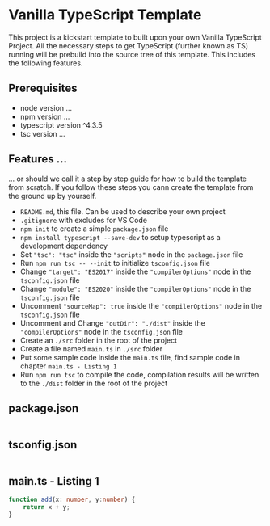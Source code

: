 # Vanilla TypeScript Template

This project is a kickstart template to built upon your own Vanilla
TypeScript Project. All the necessary steps to get TypeScript (further
known as TS) running will be prebuild into the source tree of this
template. This includes the following features.

## Prerequisites

- node version ...
- npm version ...
- typescript version ^4.3.5
- tsc version ...

## Features ...

... or should we call it a step by step guide for how to build the template
from scratch. If you follow these steps you cann create the template from the
ground up by yourself.

- `README.md`, this file. Can be used to describe your own project
- `.gitignore` with excludes for VS Code
- `npm init` to create a simple `package.json` file
- `npm install typescript --save-dev` to setup typescript as a development dependency
- Set `"tsc": "tsc"` inside the `"scripts"` node in the `package.json` file
- Run `npm run tsc -- --init` to initialize `tsconfig.json` file
- Change `"target": "ES2017"` inside the `"compilerOptions"` node in the `tsconfig.json` file
- Change `"module": "ES2020"` inside the `"compilerOptions"` node in the `tsconfig.json` file
- Uncomment `"sourceMap": true` inside the `"compilerOptions"` node in the `tsconfig.json` file
- Uncomment and Change `"outDir": "./dist"` inside the `"compilerOptions"` node in the `tsconfig.json` file
- Create an `./src` folder in the root of the project
- Create a file named `main.ts` in `./src` folder
- Put some sample code inside the `main.ts` file, find sample code in chapter `main.ts - Listing 1`
- Run `npm run tsc` to compile the code, compilation results will be written to the `./dist` folder in the root of the project

## package.json

```json

```

## tsconfig.json

```json

```

## main.ts - Listing 1

```typescript
function add(x: number, y:number) {
    return x + y;
}
```
